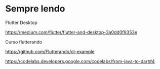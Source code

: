 # Sempre lendo

Flutter Desktop

https://medium.com/flutter/flutter-and-desktop-3a0dd0f8353e


Curso flutterando

https://github.com/Flutterando/di-example


https://codelabs.developers.google.com/codelabs/from-java-to-dart#4
